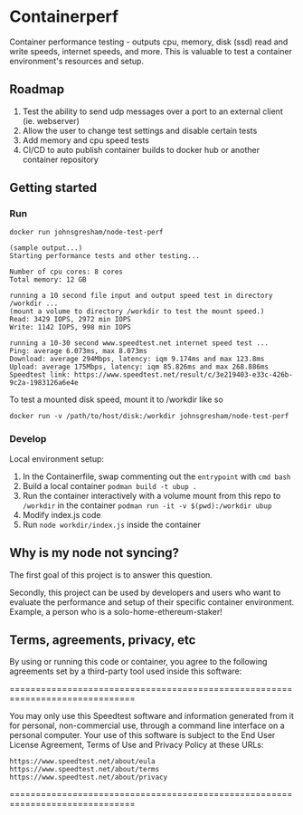 # Containerperf
Container performance testing - outputs cpu, memory, disk (ssd) read and write speeds, internet speeds, and more. This is valuable to test a container environment's resources and setup.

## Roadmap
1. Test the ability to send udp messages over a port to an external client (ie. webserver)
2. Allow the user to change test settings and disable certain tests
3. Add memory and cpu speed tests
4. CI/CD to auto publish container builds to docker hub or another container repository

## Getting started
### Run
```
docker run johnsgresham/node-test-perf

(sample output...)
Starting performance tests and other testing...

Number of cpu cores: 8 cores
Total memory: 12 GB

running a 10 second file input and output speed test in directory /workdir ...
(mount a volume to directory /workdir to test the mount speed.)
Read: 3429 IOPS, 2972 min IOPS
Write: 1142 IOPS, 998 min IOPS

running a 10-30 second www.speedtest.net internet speed test ...
Ping: average 6.073ms, max 8.073ms
Download: average 294Mbps, latency: iqm 9.174ms and max 123.8ms
Upload: average 175Mbps, latency: iqm 85.826ms and max 268.886ms
Speedtest link: https://www.speedtest.net/result/c/3e219403-e33c-426b-9c2a-1983126a6e4e
```
To test a mounted disk speed, mount it to /workdir like so
```
docker run -v /path/to/host/disk:/workdir johnsgresham/node-test-perf
```
### Develop
Local environment setup: 
1. In the Containerfile, swap commenting out the `entrypoint` with `cmd bash`
2. Build a local container `podman build -t ubup .`
3. Run the container interactively with a volume mount from this repo to `/workdir` in the container `podman run -it -v $(pwd):/workdir ubup`
4. Modify index.js code
5. Run `node workdir/index.js` inside the container

## Why is my node not syncing?
The first goal of this project is to answer this question.

Secondly, this project can be used by developers and users who want to evaluate the performance and setup of their specific container environment. Example, a person who is a solo-home-ethereum-staker!

## Terms, agreements, privacy, etc
By using or running this code or container, you agree to the following agreements set by a third-party tool used inside this software:

==============================================================================

You may only use this Speedtest software and information generated
from it for personal, non-commercial use, through a command line
interface on a personal computer. Your use of this software is subject
to the End User License Agreement, Terms of Use and Privacy Policy at
these URLs:

	https://www.speedtest.net/about/eula
	https://www.speedtest.net/about/terms
	https://www.speedtest.net/about/privacy

==============================================================================